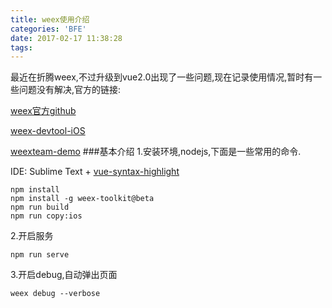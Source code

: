 ```yaml
---
title: weex使用介绍
categories: 'BFE'
date: 2017-02-17 11:38:28
tags:
---
```


   最近在折腾weex,不过升级到vue2.0出现了一些问题,现在记录使用情况,暂时有一些问题没有解决,官方的链接:
   
[weex官方github](https://github.com/alibaba/weex)   

[weex-devtool-iOS](https://github.com/weexteam/weex-devtool-iOS/blob/master/README-zh.md)
   
[weexteam-demo](https://github.com/weexteam/weex-hackernews/)
###基本介绍
1.安装环境,nodejs,下面是一些常用的命令.

IDE: Sublime Text + [vue-syntax-highlight](https://github.com/vuejs/vue-syntax-highlight)

```
npm install
npm install -g weex-toolkit@beta
npm run build
npm run copy:ios
```
2.开启服务

```
npm run serve
```
3.开启debug,自动弹出页面

```
weex debug --verbose
```